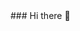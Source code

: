 <script src="particles.js"></script>
<script>
    particlesJS.load('particles-js', 'assets/particles.json', function() {
  console.log('callback - particles.js config loaded');
})
</script>
<div id="particles-js">
  ### Hi there 👋
</div>







<!--
**Kazeper/Kazeper** is a ✨ _special_ ✨ repository because its `README.md` (this file) appears on your GitHub profile.

Here are some ideas to get you started:

- 🔭 I’m currently working on ...
- 🌱 I’m currently learning ...
- 👯 I’m looking to collaborate on ...
- 🤔 I’m looking for help with ...
- 💬 Ask me about ...
- 📫 How to reach me: ...
- 😄 Pronouns: ...
- ⚡ Fun fact: ...
-->
